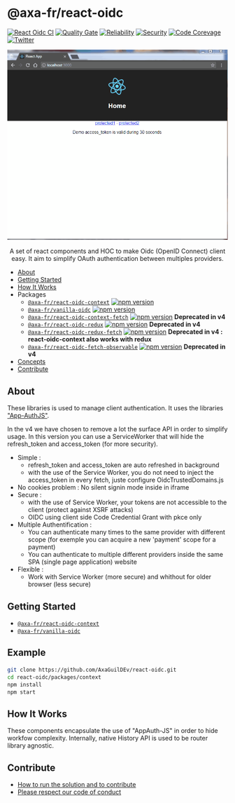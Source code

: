 # @axa-fr/react-oidc

[![React Oidc CI](https://github.com/AxaGuilDEv/react-oidc/actions/workflows/npm-publish.yml/badge.svg)](https://github.com/AxaGuilDEv/react-oidc/actions/workflows/npm-publish.yml)
[![Quality Gate](https://sonarcloud.io/api/project_badges/measure?project=AxaGuilDEv_react-oidc&metric=alert_status)](https://sonarcloud.io/dashboard?id=AxaGuilDEv_react-oidc) [![Reliability](https://sonarcloud.io/api/project_badges/measure?project=AxaGuilDEv_react-oidc&metric=reliability_rating)](https://sonarcloud.io/component_measures?id=AxaGuilDEv_react-oidc&metric=reliability_rating) [![Security](https://sonarcloud.io/api/project_badges/measure?project=AxaGuilDEv_react-oidc&metric=security_rating)](https://sonarcloud.io/component_measures?id=AxaGuilDEv_react-oidc&metric=security_rating) [![Code Corevage](https://sonarcloud.io/api/project_badges/measure?project=AxaGuilDEv_react-oidc&metric=coverage)](https://sonarcloud.io/component_measures?id=AxaGuilDEv_react-oidc&metric=Coverage) [![Twitter](https://img.shields.io/twitter/follow/GuildDEvOpen?style=social)](https://twitter.com/intent/follow?screen_name=GuildDEvOpen)

<p align="center">
    <img src="./docs/img/introduction.gif"
     alt="Sample React Oicd"
      />
</p>

<p align="center">
  A set of react components and HOC to make Oidc (OpenID Connect) client easy. It aim to simplify OAuth authentication between multiples providers.
</p>

- [About](#about)
- [Getting Started](#getting-started)
- [How It Works](#how-it-works)
- Packages
  - [`@axa-fr/react-oidc-context`](./packages/context#readme.md) [![npm version](https://badge.fury.io/js/%40axa-fr%2Freact-oidc-context.svg)](https://badge.fury.io/js/%40axa-fr%2Freact-oidc-context)
  - [`@axa-fr/vanilla-oidc`](./packages/vanilla#readme.md) [![npm version](https://badge.fury.io/js/%40axa-fr%2Fvanilla-oidc.svg)](https://badge.fury.io/js/%40axa-fr%2Fvanilla-oidc)
  - [`@axa-fr/react-oidc-context-fetch`](./packages/context-fetch#readme.md) [![npm version](https://badge.fury.io/js/%40axa-fr%2Freact-oidc-context-fetch.svg)](https://badge.fury.io/js/%40axa-fr%2Freact-oidc-context-fetch) **Deprecated in v4**
  - [`@axa-fr/react-oidc-redux`](./packages/redux#readme.md) [![npm version](https://badge.fury.io/js/%40axa-fr%2Freact-oidc-redux.svg)](https://badge.fury.io/js/%40axa-fr%2Freact-oidc-redux) **Deprecated in v4**
  - [`@axa-fr/react-oidc-redux-fetch`](./packages/redux-fetch#readme.md) [![npm version](https://badge.fury.io/js/%40axa-fr%2Freact-oidc-redux-fetch.svg)](https://badge.fury.io/js/%40axa-fr%2Freact-oidc-redux-fetch) **Deprecated in v4 : react-oidc-context also works with redux**
  - [`@axa-fr/react-oidc-fetch-observable`](./packages/fetch-observable#readme.md) [![npm version](https://badge.fury.io/js/%40axa-fr%2Freact-oidc-fetch-observable.svg)](https://badge.fury.io/js/%40axa-fr%2Freact-oidc-fetch-observable) **Deprecated in v4**
- [Concepts](#concepts)
- [Contribute](#contribute)

## About

These libraries is used to manage client authentication.
It uses the libraries ["App-AuthJS"](https://github.com/openid/AppAuth-JS).

In the v4 we have chosen to remove a lot the surface API in order to simplify usage.
In this version you can use a ServiceWorker that will hide the refresh_token and access_token (for more security).

- Simple :
  - refresh_token and access_token are auto refreshed in background
  - with the use of the Service Worker, you do not need to inject the access_token in every fetch, juste configure OidcTrustedDomains.js
- No cookies problem : No silent signin mode inside in iframe
- Secure :
  - with the use of Service Worker, your tokens are not accessible to the client (protect against XSRF attacks)
  - OIDC using client side Code Credential Grant with pkce only
- Multiple Authentification :
  - You can authenticate many times to the same provider with different scope (for exemple you can acquire a new 'payment' scope for a payment)
  - You can authenticate to multiple different providers inside the same SPA (single page application) website
- Flexible :
  - Work with Service Worker (more secure) and whithout for older browser (less secure)


## Getting Started

- [`@axa-fr/react-oidc-context`](./packages/context#readme)
- [`@axa-fr/vanilla-oidc`](./packages/vanilla#readme)

## Example

```sh
git clone https://github.com/AxaGuilDEv/react-oidc.git
cd react-oidc/packages/context
npm install
npm start
```

## How It Works

These components encapsulate the use of "AppAuth-JS" in order to hide workfow complexity.
Internally, native History API is used to be router library agnostic.

## Contribute

- [How to run the solution and to contribute](./CONTRIBUTING.md)
- [Please respect our code of conduct](./CODE_OF_CONDUCT.md)
